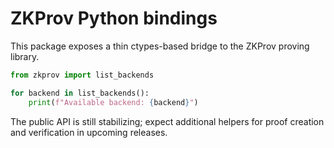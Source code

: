# ZKProv Python bindings

This package exposes a thin ctypes-based bridge to the ZKProv proving library.

```python
from zkprov import list_backends

for backend in list_backends():
    print(f"Available backend: {backend}")
```

The public API is still stabilizing; expect additional helpers for proof
creation and verification in upcoming releases.
